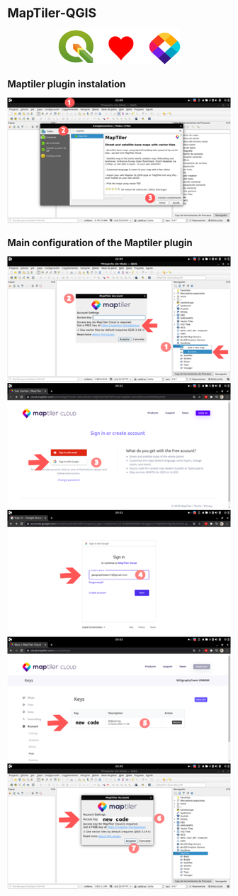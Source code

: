 
# MapTiler-QGIS
<p align="center">
 <a>
 <img src='resources/maptiler_qgis.png' height=80>
 </a>
</p>

## Maptiler plugin instalation
<p align="center">
 <a>
 <img src='resources/plugin_1.png'>
 </a>
</p>

## Main configuration of the Maptiler plugin  

<p align='center'>
 <a >
 <img src='resources/plugin_2.png'>
 </a>
 <a>
 <img src='resources/plugin_3.png'>
 </a>
 <a>
  <img src='resources/plugin_4.png'>
 </a>
  <a>
  <img src='resources/plugin_5.png'>
 </a>
 <a>
  <img src='resources/plugin_6.png'>
 </a>
 <a>
  <img src=''>
 </a>
</p>




